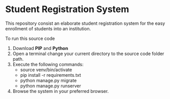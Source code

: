 # Student Registration System
This repository consist an elaborate student registration system for the easy enrollment of students into an institution.

To run this source code

1. Download **PIP** and **Python**
2. Open a terminal change your current directory to the source code folder path.
3. Execute the following commands:
    - source venv/bin/activate
    - pip install -r requirements.txt
    - python manage.py migrate
    - python manage.py runserver
4. Browse the system in your preferred browser.